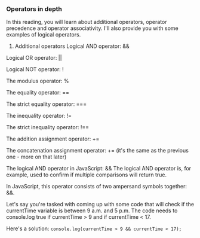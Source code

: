 ### Operators in depth
In this reading, you will learn about additional operators, operator precedence and operator associativity. I'll also provide you with some examples of logical operators.

1. Additional operators
Logical AND operator: && 

Logical OR operator: || 

Logical NOT operator: ! 

The modulus operator: % 

The equality operator: ==

The strict equality operator: ===

The inequality operator: !=

The strict inequality operator: !==

The addition assignment operator: += 

The concatenation assignment operator: += (it's the same as the previous one - more on that later)

The logical AND operator in JavaScript: &&
The logical AND operator is, for example, used to confirm if multiple comparisons will return true.

In JavaScript, this operator consists of two ampersand symbols together: &&.

Let's say you're tasked with coming up with some code that will check if the currentTime variable is between 9 a.m. and 5 p.m. The code needs to console.log true if currentTime > 9 and if currentTime < 17.

Here's a solution: 
`console.log(currentTime > 9 && currentTime < 17);`